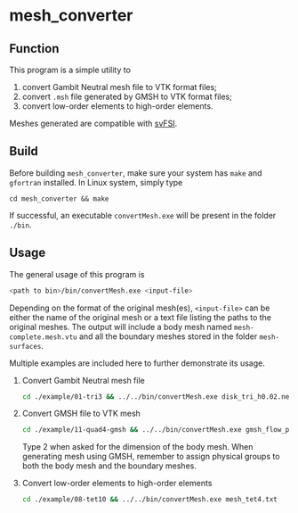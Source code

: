 # mesh_converter

## Function 

This program is a simple utility to 

1. convert Gambit Neutral mesh file to VTK format files;
2. convert `.msh` file generated by GMSH to VTK format files;
3. convert low-order elements to high-order elements.

Meshes generated are compatible with [svFSI](https://github.com/SimVascular/svFSI).

## Build

Before building `mesh_converter`, make sure your system has `make` and `gfortran` installed. In Linux system, simply type
   ```base
   cd mesh_converter && make
   ```
If successful, an executable `convertMesh.exe` will be present in the folder `./bin`.

## Usage

The general usage of this program is
   ```bash
   <path to bin>/bin/convertMesh.exe <input-file>
   ```
Depending on the format of the original mesh(es), `<input-file>` can be either the name of the original mesh or a text file listing the paths to the original meshes. The output will include a body mesh named `mesh-complete.mesh.vtu` and all the boundary meshes stored in the folder `mesh-surfaces`.

Multiple examples are included here to further demonstrate its usage.

1. Convert Gambit Neutral mesh file
   ```bash
   cd ./example/01-tri3 && ../../bin/convertMesh.exe disk_tri_h0.02.neu
   ```

2. Convert GMSH file to VTK mesh
   ```bash
   cd ./example/11-quad4-gmsh && ../../bin/convertMesh.exe gmsh_flow_past_cylinder.msh
   ```
   Type 2 when asked for the dimension of the body mesh. When generating mesh using GMSH, remember to assign physical groups to both the body mesh and the boundary meshes.

3. Convert low-order elements to high-order elements

   ```bash
   cd ./example/08-tet10 && ../../bin/convertMesh.exe mesh_tet4.txt
   ```

   
